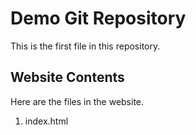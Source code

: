 # Demo Git Repository

This is the first file in this repository.

## Website Contents

Here are the files in the website.

1. index.html